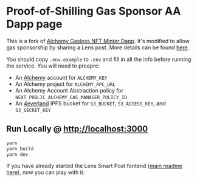 # Proof-of-Shilling Gas Sponsor AA Dapp page

This is a fork of [Alchemy Gasless NFT Minter Dapp](https://github.com/alchemyplatform/aa-sdk/tree/main/examples/alchemy-daapp). It's modified to allow gas sponsorship by sharing a Lens post. More details can be found [here](https://github.com/h4x3rotab/hookathon-mirror-for-gas).

You should copy `.env.example` to `.env` and fill in all the info before running the service. You will need to preapre:

- An [Alchemy](https://dashboard.alchemy.com/) account for `ALCHEMY_KEY`
- An Alchemy project for `ALCHEMY_RPC_URL`
- An Alchemy Account Abstraction policy for `NEXT_PUBLIC_ALCHEMY_GAS_MANAGER_POLICY_ID`
- An [4everland](https://dashboard.4everland.org) IPFS bucket for `S3_BUCKET`, `S3_ACCESS_KEY`, and `S3_SECRET_KEY`


## Run Locally @ [http://localhost:3000](http://localhost:3000)

```bash
yarn
yarn build
yarn dev
```

If you have already started the Lens Smart Post fontend ([main readme here](https://github.com/h4x3rotab/hookathon-mirror-for-gas)), now you can play with it.